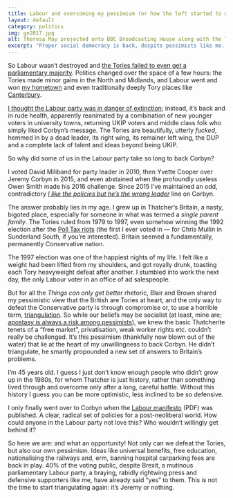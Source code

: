 ```yaml
---
title: Labour and overcoming my pessimism (or how the left started to win Britain)
layout: default
category: politics
img: ge2017.jpg
alt: Theresa May projected onto BBC Broadcasting House along with the Tory exit poll estimation of 314 votes.
excerpt: "Proper social democracy is back, despite pessimists like me. Time to get behind Jeremy Corbyn unconditionally."
---
```


So Labour wasn’t destroyed and [the Tories failed to even get a parliamentary majority](http://www.bbc.co.uk/news/election/2017/results). Politics changed over the space of a few hours: the Tories made minor gains in the North and Midlands, and Labour went and won [my hometown](http://www.bbc.co.uk/news/politics/constituencies/E14000761) and even traditionally deeply Tory places like [Canterbury](http://www.bbc.co.uk/news/politics/constituencies/E14000619).

[I thought the Labour party was in danger of extinction](/2017/04/ge2017/); instead, it’s back and in rude health, apparently reanimated by a combination of new younger voters in university towns, returning UKIP voters and middle class folk who simply liked Corbyn’s message. The Tories are beautifully, utterly _fucked_, hemmed in by a dead leader, its right wing, its remainer left wing, the DUP and a complete lack of talent and ideas beyond being UKIP.

So why did some of us in the Labour party take so long to back Corbyn?

I voted David Miliband for party leader in 2010, then Yvette Cooper over Jeremy Corbyn in 2015, and even abstained when the profoundly useless Owen Smith made his 2016 challenge. Since 2015 I’ve maintained an odd, contradictory _[I like the policies but he’s the wrong leader](/2015/11/overcoming-labour/)_ line on Corbyn.

The answer probably lies in my age. I grew up in Thatcher’s Britain, a nasty, bigoted place, especially for someone in what was termed a _single parent family_. The Tories ruled from 1979 to 1997, even somehow winning the 1992 election after the [Poll Tax riots](https://en.wikipedia.org/wiki/Poll_tax_riots) (the first I ever voted in — for Chris Mullin in Sunderland South, if you’re interested). Britain seemed a fundamentally, permanently Conservative nation.

The 1997 election was one of the happiest nights of my life. I felt like a weight had been lifted from my shoulders, and got royally drunk, toasting each Tory heavyweight defeat after another. I stumbled into work the next day, the only Labour voter in an office of ad salespeople.

But for all the _Things can only get better_ rhetoric, Blair and Brown shared my pessimistic view that the British are Tories at heart, and the only way to defeat the Conservative party is through compromise or, to use a horrible term, [triangulation](https://en.wikipedia.org/wiki/Triangulation_(politics)). So while our beliefs may be socialist (at least, mine are; [apostasy is always a risk among pessimists](/2016/01/belief-and-apostasy/)), we knew the basic Thatcherite tenets of a “free market”, privatisation, weak worker rights etc. couldn’t really be challenged. It’s this pessimism (thankfully now blown out of the water) that lie at the heart of my unwillingness to back Corbyn. He didn’t triangulate, he smartly propounded a new set of answers to Britain’s problems.

I’m 45 years old. I guess I just don’t know enough people who didn’t grow up in the 1980s, for whom Thatcher is just history, rather than something lived through and overcome only after a long, careful battle. Without this history I guess you can be more optimistic, less inclined to be so defensive.

I only finally went over to Corbyn when the [Labour manifesto](http://www.labour.org.uk/page/-/Images/manifesto-2017/Labour%20Manifesto%202017.pdf) (PDF) was published. A clear, radical set of policies for a post-neoliberal world. How could anyone in the Labour party not love this? Who wouldn’t willingly get behind it?

So here we are: and what an opportunity! Not only can we defeat the Tories, but also our own pessimism. Ideas like universal benefits, free education, nationalising the railways and, erm, banning hospital carparking fees are back in play. 40% of the voting public, despite Brexit, a mutinous parliamentary Labour party, a braying, rabidly rightwing press and defensive supporters like me, have already said “yes” to them. This is not the time to start triangulating again: it’s Jeremy or nothing.
